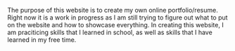 
The purpose of this website is to create my own online portfolio/resume. Right now it is a work in progress as I am still trying to figure out what to put on the website and
how to showcase everything. In creating this website, I am praciticing skills that I learned in school, as well as skills that I have learned in my free time.